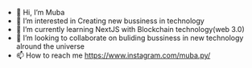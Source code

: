 - 👋 Hi, I’m Muba
- 👀 I’m interested in Creating new bussiness in technology
- 🌱 I’m currently learning NextJS with Blockchain technology(web 3.0)
- 💞️ I’m looking to collaborate on buliding bussiness in new technology alround the universe
- 📫 How to reach me https://www.instagram.com/muba.py/

<!---
muba1707/muba1707 is a ✨ special ✨ repository because its `README.md` (this file) appears on your GitHub profile.
You can click the Preview link to take a look at your changes.
--->
